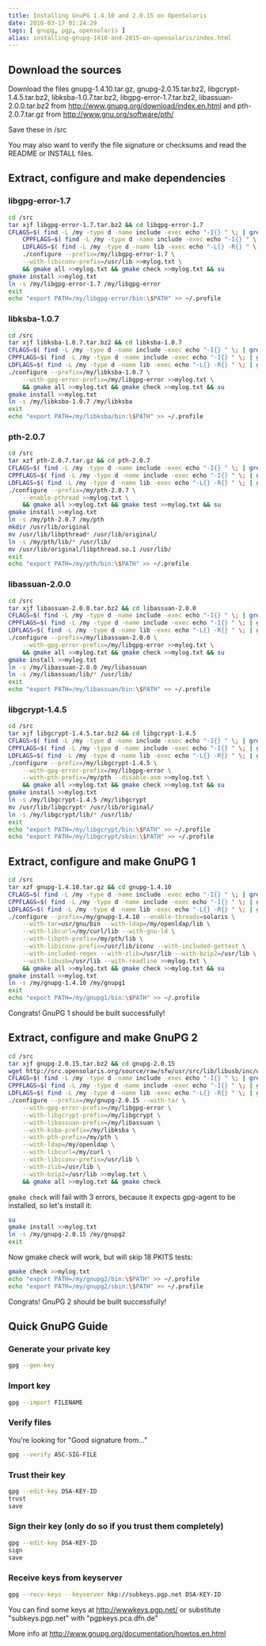 ```yaml
---
title: Installing GnuPG 1.4.10 and 2.0.15 on OpenSolaris
date: 2010-03-17 01:24:29
tags: [ gnupg, pgp, opensolaris ]
alias: installing-gnupg-1410-and-2015-on-opensolaris/index.html
---
```


## Download the sources

Download the files gnupg-1.4.10.tar.gz, gnupg-2.0.15.tar.bz2, libgcrypt-1.4.5.tar.bz2, libksba-1.0.7.tar.bz2, libgpg-error-1.7.tar.bz2, libassuan-2.0.0.tar.bz2 from http://www.gnupg.org/download/index.en.html and pth-2.0.7.tar.gz from http://www.gnu.org/software/pth/

Save these in /src

You may also want to verify the file signature or checksums and read the README or INSTALL files.

## Extract, configure and make dependencies

### libgpg-error-1.7

```sh
cd /src
tar xjf libgpg-error-1.7.tar.bz2 && cd libgpg-error-1.7
CFLAGS=$( find -L /my -type d -name include -exec echo "-I{} " \; | grep -v "[.][0-9]" | tr -d '\n' ) \
	CPPFLAGS=$( find -L /my -type d -name include -exec echo "-I{} " \; | grep -v "[.][0-9]" | tr -d '\n' ) \
	LDFLAGS=$( find -L /my -type d -name lib -exec echo "-L{} -R{} " \; | grep -v "[.][0-9]" | tr -d '\n' ) \
	./configure --prefix=/my/libgpg-error-1.7 \
	--with-libiconv-prefix=/usr/lib >>mylog.txt \
	&& gmake all >>mylog.txt && gmake check >>mylog.txt && su
gmake install >>mylog.txt
ln -s /my/libgpg-error-1.7 /my/libgpg-error
exit
echo "export PATH=/my/libgpg-error/bin:\$PATH" >> ~/.profile
```

### libksba-1.0.7

```sh
cd /src
tar xjf libksba-1.0.7.tar.bz2 && cd libksba-1.0.7
CFLAGS=$( find -L /my -type d -name include -exec echo "-I{} " \; | grep -v "[.][0-9]" | tr -d '\n' ) \
CPPFLAGS=$( find -L /my -type d -name include -exec echo "-I{} " \; | grep -v "[.][0-9]" | tr -d '\n' ) \
LDFLAGS=$( find -L /my -type d -name lib -exec echo "-L{} -R{} " \; | grep -v "[.][0-9]" | tr -d '\n' ) \
./configure --prefix=/my/libksba-1.0.7 \
	--with-gpg-error-prefix=/my/libgpg-error >>mylog.txt \
	&& gmake all >>mylog.txt && gmake check >>mylog.txt && su
gmake install >>mylog.txt
ln -s /my/libksba-1.0.7 /my/libksba
exit
echo "export PATH=/my/libksba/bin:\$PATH" >> ~/.profile
```

### pth-2.0.7

```sh
cd /src
tar xzf pth-2.0.7.tar.gz && cd pth-2.0.7
CFLAGS=$( find -L /my -type d -name include -exec echo "-I{} " \; | grep -v "[.][0-9]" | tr -d '\n' ) \
CPPFLAGS=$( find -L /my -type d -name include -exec echo "-I{} " \; | grep -v "[.][0-9]" | tr -d '\n' ) \
LDFLAGS=$( find -L /my -type d -name lib -exec echo "-L{} -R{} " \; | grep -v "[.][0-9]" | tr -d '\n' ) \
./configure --prefix=/my/pth-2.0.7 \
	--enable-pthread >>mylog.txt \
	&& gmake all >>mylog.txt && gmake test >>mylog.txt && su
gmake install >>mylog.txt
ln -s /my/pth-2.0.7 /my/pth
mkdir /usr/lib/original
mv /usr/lib/libpthread* /usr/lib/original/
ln -s /my/pth/lib/* /usr/lib/
mv /usr/lib/original/libpthread.so.1 /usr/lib/
exit
echo "export PATH=/my/pth/bin:\$PATH" >> ~/.profile
```

### libassuan-2.0.0

```sh
cd /src
tar xjf libassuan-2.0.0.tar.bz2 && cd libassuan-2.0.0
CFLAGS=$( find -L /my -type d -name include -exec echo "-I{} " \; | grep -v "[.][0-9]" | tr -d '\n' ) \
CPPFLAGS=$( find -L /my -type d -name include -exec echo "-I{} " \; | grep -v "[.][0-9]" | tr -d '\n' ) \
LDFLAGS=$( find -L /my -type d -name lib -exec echo "-L{} -R{} " \; | grep -v "[.][0-9]" | tr -d '\n' ) \
./configure --prefix=/my/libassuan-2.0.0 \
	--with-gpg-error-prefix=/my/libgpg-error >>mylog.txt \
	&& gmake all >>mylog.txt && gmake check >>mylog.txt && su
gmake install >>mylog.txt
ln -s /my/libassuan-2.0.0 /my/libassuan
ln -s /my/libassuan/lib/* /usr/lib/
exit
echo "export PATH=/my/libassuan/bin:\$PATH" >> ~/.profile
```

### libgcrypt-1.4.5

```sh
cd /src
tar xjf libgcrypt-1.4.5.tar.bz2 && cd libgcrypt-1.4.5
CFLAGS=$( find -L /my -type d -name include -exec echo "-I{} " \; | grep -v "[.][0-9]" | tr -d '\n' ) \
CPPFLAGS=$( find -L /my -type d -name include -exec echo "-I{} " \; | grep -v "[.][0-9]" | tr -d '\n' ) \
LDFLAGS=$( find -L /my -type d -name lib -exec echo "-L{} -R{} " \; | grep -v "[.][0-9]" | tr -d '\n' ) \
./configure --prefix=/my/libgcrypt-1.4.5 \
	--with-gpg-error-prefix=/my/libgpg-error \
	--with-pth-prefix=/my/pth --disable-asm >>mylog.txt \
	&& gmake all >>mylog.txt && gmake check >>mylog.txt && su
gmake install >>mylog.txt
ln -s /my/libgcrypt-1.4.5 /my/libgcrypt
mv /usr/lib/libgcrypt* /usr/lib/original/
ln -s /my/libgcrypt/lib/* /usr/lib/
exit
echo "export PATH=/my/libgcrypt/bin:\$PATH" >> ~/.profile
echo "export PATH=/my/libgcrypt/sbin:\$PATH" >> ~/.profile
```

## Extract, configure and make GnuPG 1

```sh
cd /src
tar xzf gnupg-1.4.10.tar.gz && cd gnupg-1.4.10
CFLAGS=$( find -L /my -type d -name include -exec echo "-I{} " \; | grep -v "[.][0-9]" | tr -d '\n' ) \
CPPFLAGS=$( find -L /my -type d -name include -exec echo "-I{} " \; | grep -v "[.][0-9]" | tr -d '\n' ) \
LDFLAGS=$( find -L /my -type d -name lib -exec echo "-L{} -R{} " \; | grep -v "[.][0-9]" | tr -d '\n' ) \
./configure --prefix=/my/gnupg-1.4.10 --enable-threads=solaris \
	--with-tar=usr/gnu/bin --with-ldap=/my/openldap/lib \
	--with-libcurl=/my/curl/lib --with-gnu-ld \
	--with-libpth-prefix=/my/pth/lib \
	--with-libiconv-prefix=/usr/lib/iconv --with-included-gettext \
	--with-included-regex --with-zlib=/usr/lib --with-bzip2=/usr/lib \
	--with-libusb=/usr/lib --with-readline >>mylog.txt \
	&& gmake all >>mylog.txt && gmake check >>mylog.txt && su
gmake install >>mylog.txt
ln -s /my/gnupg-1.4.10 /my/gnupg1
exit
echo "export PATH=/my/gnupg1/bin:\$PATH" >> ~/.profile
```

Congrats! GnuPG 1 should be built successfully!

## Extract, configure and make GnuPG 2

```sh
cd /src
tar xjf gnupg-2.0.15.tar.bz2 && cd gnupg-2.0.15
wget http://src.opensolaris.org/source/raw/sfw/usr/src/lib/libusb/inc/usb.h
CFLAGS=$( find -L /my -type d -name include -exec echo "-I{} " \; | grep -v "[.][0-9]" | tr -d '\n' ) \
CPPFLAGS=$( find -L /my -type d -name include -exec echo "-I{} " \; | grep -v "[.][0-9]" | tr -d '\n' ) \
LDFLAGS=$( find -L /my -type d -name lib -exec echo "-L{} -R{} " \; | grep -v "[.][0-9]" | tr -d '\n' ) \
./configure --prefix=/my/gnupg-2.0.15 --with-tar \
	--with-gpg-error-prefix=/my/libgpg-error \
	--with-libgcrypt-prefix=/my/libgcrypt \
	--with-libassuan-prefix=/my/libassuan \
	--with-ksba-prefix=/my/libksba \
	--with-pth-prefix=/my/pth \
	--with-ldap=/my/openldap \
	--with-libcurl=/my/curl \
	--with-libiconv-prefix=/usr/lib \
	--with-zlib=/usr/lib \
	--with-bzip2=/usr/lib >>mylog.txt \
	&& gmake all >>mylog.txt && gmake check
```

`gmake check` will fail with 3 errors, because it expects gpg-agent to be installed, so let's install it:

```sh
su
gmake install >>mylog.txt
ln -s /my/gnupg-2.0.15 /my/gnupg2
exit
```

Now gmake check will work, but will skip 18 PKITS tests:

```sh
gmake check >>mylog.txt
echo "export PATH=/my/gnupg2/bin:\$PATH" >> ~/.profile
echo "export PATH=/my/gnupg2/sbin:\$PATH" >> ~/.profile
```

Congrats! GnuPG 2 should be built successfully!

## Quick GnuPG Guide

### Generate your private key

```sh
gpg --gen-key
```

### Import key

```sh
gpg --import FILENAME
```

### Verify files

You're looking for "Good signature from..."

```sh
gpg --verify ASC-SIG-FILE
```

### Trust their key

```sh
gpg --edit-key DSA-KEY-ID
trust
save
```

### Sign their key (only do so if you trust them completely)

```sh
gpg --edit-key DSA-KEY-ID
sign
save
```

### Receive keys from keyserver

```sh
gpg --recv-keys --keyserver hkp://subkeys.pgp.net DSA-KEY-ID
```

You can find some keys at http://wwwkeys.pgp.net/ or substitute "subkeys.pgp.net" with "pgpkeys.pca.dfn.de"

More info at http://www.gnupg.org/documentation/howtos.en.html
